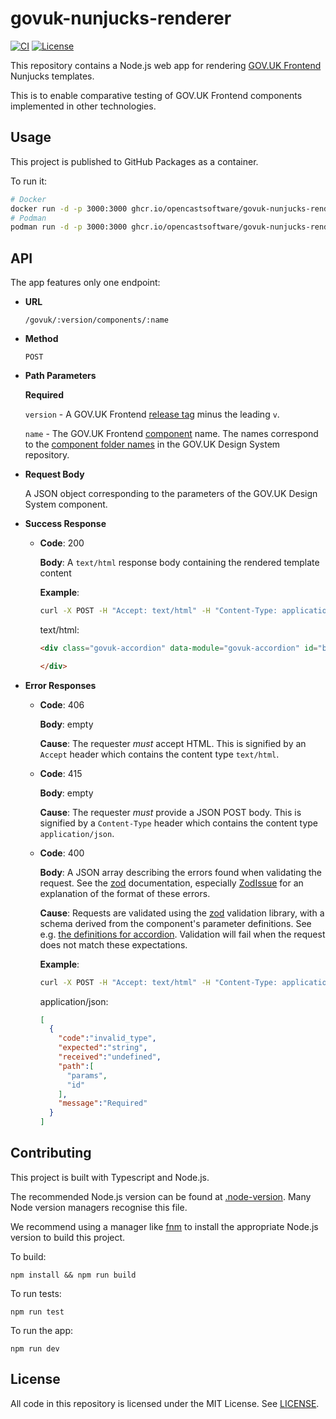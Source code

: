 # govuk-nunjucks-renderer

[![CI](https://github.com/opencastsoftware/govuk-nunjucks-renderer/actions/workflows/ci.yml/badge.svg)](https://github.com/opencastsoftware/govuk-nunjucks-renderer/actions/workflows/ci.yml)
[![License](https://img.shields.io/badge/license-MIT-blue)](https://spdx.org/licenses/MIT.html)

This repository contains a Node.js web app for rendering [GOV.UK Frontend](https://frontend.design-system.service.gov.uk/) Nunjucks templates.

This is to enable comparative testing of GOV.UK Frontend components implemented in other technologies.

## Usage

This project is published to GitHub Packages as a container.

To run it:

```bash
# Docker
docker run -d -p 3000:3000 ghcr.io/opencastsoftware/govuk-nunjucks-renderer:latest
# Podman
podman run -d -p 3000:3000 ghcr.io/opencastsoftware/govuk-nunjucks-renderer:latest
```

## API

The app features only one endpoint:

* **URL**

  `/govuk/:version/components/:name`

* **Method**

  `POST`
  
* **Path Parameters**

  **Required**
  
  `version` - A GOV.UK Frontend [release tag](https://github.com/alphagov/govuk-frontend/releases/) minus the leading `v`.
  
  `name` - The GOV.UK Frontend [component](https://design-system.service.gov.uk/components/) name. The names correspond to the [component folder names](https://github.com/alphagov/govuk-design-system/tree/9ace99c886492c64e5303614d5b4303bd29689b9/src/components) in the GOV.UK Design System repository.

* **Request Body**

  A JSON object corresponding to the parameters of the GOV.UK Design System component.
  
* **Success Response**

  * **Code**: 200
  
    **Body**: A `text/html` response body containing the rendered template content
    
    **Example**:
    
    ```bash
    curl -X POST -H "Accept: text/html" -H "Content-Type: application/json" --data '{"params": {"id": "bla", "items": []}}' http://localhost:3000/govuk/4.5.0/components/accordion/
    ```
    text/html:
    ```html
    <div class="govuk-accordion" data-module="govuk-accordion" id="bla">
  
    </div>
    ```
    
* **Error Responses**

  * **Code**: 406

    **Body**: empty
    
    **Cause**: The requester *must* accept HTML. This is signified by an `Accept` header which contains the content type `text/html`.
    
  * **Code**: 415

    **Body**: empty
   
    **Cause**: The requester *must* provide a JSON POST body. This is signified by a `Content-Type` header which contains the content type `application/json`.
   
  * **Code**: 400

    **Body**: A JSON array describing the errors found when validating the request. See the [zod](https://github.com/colinhacks/zod) documentation, especially [ZodIssue](https://github.com/colinhacks/zod/blob/master/ERROR_HANDLING.md#zodissue) for an explanation of the format of these errors.
    
    **Cause**:
    Requests are validated using the [zod](https://github.com/colinhacks/zod) validation library, with a schema derived from the component's parameter definitions.
    See e.g. [the definitions for accordion](https://github.com/alphagov/govuk-frontend/blob/73c957917a193c61957e889808cc7ba6de479187/src/govuk/components/accordion/accordion.yaml). 
    Validation will fail when the request does not match these expectations.
   
    **Example**:
    
      ```bash
      curl -X POST -H "Accept: text/html" -H "Content-Type: application/json" --data '{"params": {"items": []}}' http://localhost:3000/govuk/4.5.0/components/accordion/
      ```
      application/json:
      ```json
      [
        {
          "code":"invalid_type",
          "expected":"string",
          "received":"undefined",
          "path":[
            "params",
            "id"
          ],
          "message":"Required"
        }
      ]
      ```
 
## Contributing

This project is built with Typescript and Node.js.

The recommended Node.js version can be found at [.node-version](./.node-version). Many Node version managers recognise this file.

We recommend using a manager like [fnm](https://github.com/Schniz/fnm) to install the appropriate Node.js version to build this project.

To build:

`npm install && npm run build`

To run tests:

`npm run test`

To run the app:

`npm run dev`

## License

All code in this repository is licensed under the MIT License. See [LICENSE](./LICENSE).
